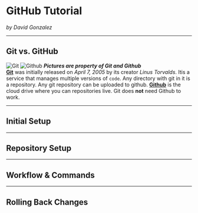 # GitHub Tutorial

_by David Gonzalez_

---
## Git vs. GitHub
![Git](https://upload.wikimedia.org/wikipedia/commons/thumb/e/e0/Git-logo.svg/1024px-Git-logo.svg.png) 
![Github](https://c1.staticflickr.com/6/5622/22160892602_e5474a698d.jpg)
_**Pictures are property of Git and Github**_  
[**Git**](https://git-scm.com/) was initially released on _April 7, 2005_ by its creator _Linus Torvalds_. Itis a service that manages multiple versions of `code`. Any directory with git in it is a repository. Any git repository can be uploaded to github. [**Github**](https://github.com) is the cloud drive where you can repositories live. Git does **not** need Github to work.



---
## Initial Setup



---
## Repository Setup



---
## Workflow & Commands



---
## Rolling Back Changes